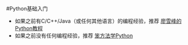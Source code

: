 #Python基础入门
- 如果之前有C/C++/Java（或任何其他语言）的编程经验，推荐
[廖雪峰的Python教程](https://www.liaoxuefeng.com/wiki/1016959663602400)
- 如果之前没有任何编程经验，推荐
[笨方法学Python](https://www.kancloud.cn/kancloud/learn-python-hard-way/49864)
